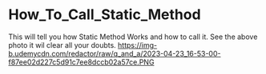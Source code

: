 # How_To_Call_Static_Method
This will tell you how Static Method Works and how to call it.
See the above photo it wil clear all your doubts.
https://img-b.udemycdn.com/redactor/raw/q_and_a/2023-04-23_16-53-00-f87ee02d227c5d91c7ee8dccb02a57ce.PNG



